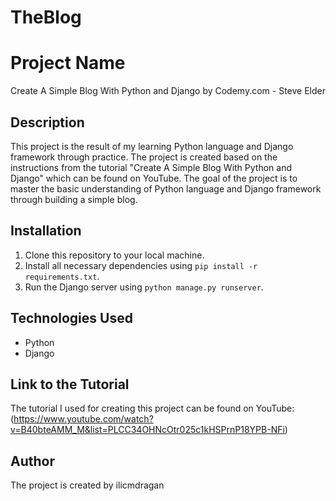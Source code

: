 # TheBlog

# Project Name
Create A Simple Blog With Python and Django by Codemy.com - Steve Elder

## Description
This project is the result of my learning Python language and Django framework through practice. The project is created based on the instructions from the tutorial "Create A Simple Blog With Python and Django" which can be found on YouTube. The goal of the project is to master the basic understanding of Python language and Django framework through building a simple blog.

## Installation
1. Clone this repository to your local machine.
2. Install all necessary dependencies using `pip install -r requirements.txt`.
3. Run the Django server using `python manage.py runserver`.

## Technologies Used
- Python
- Django

## Link to the Tutorial
The tutorial I used for creating this project can be found on YouTube:
(https://www.youtube.com/watch?v=B40bteAMM_M&list=PLCC34OHNcOtr025c1kHSPrnP18YPB-NFi)

## Author
The project is created by ilicmdragan

